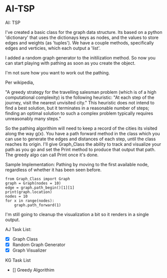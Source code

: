 # AI-TSP
AI: TSP

I\'ve created a basic class for the graph data structure. Its based on a python 
'dictionary' that uses the dictionays keys as nodes, and the values to store 
edges and weights (as 'tuples'). We have a couple methods, specifically edges and 
verticies, which each output a 'list'. 

I added a random graph generator to the initilization method. So now you can start playing with pathing 
as soon as you create the object. 

I\'m not sure how you want to work out the pathing. 

Per wikipedia, 

"A greedy strategy for the travelling salesman problem (which is of a 
high computational complexity) is the following heuristic: "At each step of 
the journey, visit the nearest unvisited city." This heuristic does not 
intend to find a best solution, but it terminates in a reasonable number of 
steps; finding an optimal solution to such a complex problem typically 
requires unreasonably many steps." 

So the pathing algorithim will need to keep a record of the cities its visited
along the way g(x). You have a path forward method in the class which you can 
use to generate the edges and distances of each step, until the class reaches
its origin. I\'ll give Graph_Class the ability to track and visualize your path
as you go and set the Print method to produce that output that path.
The greedy algo can call Print once it\'s done. 

Sample Implementation: Pathing by moving to the first available node, regardless of 
whether it has been seen before. 

```
from Graph_Class import Graph
graph = Graph(nodes = 10)
edge = graph.path_begin()[1][1]
print(graph.location)
nodes = 10
for x in range(nodes):
    graph.path_forward(1)

```


I'm still going to cleanup the visualization a bit so it renders in a single
output. 

AJ Task List:
- [x] Graph Class
- [x] Random Graph Generator
- [x] Graph Visualizer
 
 KG Task List
 - [] Greedy Algorithim 




